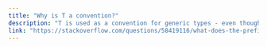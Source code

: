 ```yaml
---
title: "Why is T a convention?"
description: "T is used as a convention for generic types - even though you can technically use any name. Why is that?"
link: "https://stackoverflow.com/questions/58419116/what-does-the-prefix-t-mean-in-type-names-for-typescript"
---
```

